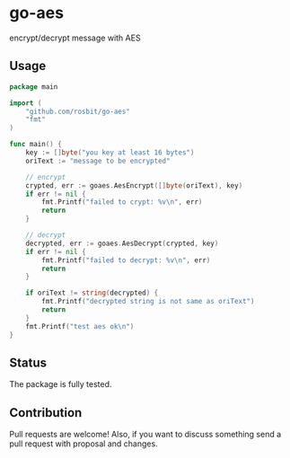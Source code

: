 # go-aes
encrypt/decrypt message with AES

## Usage

```go
package main

import (
	"github.com/rosbit/go-aes"
	"fmt"
)

func main() {
	key := []byte("you key at least 16 bytes")
	oriText := "message to be encrypted"

	// encrypt
	crypted, err := goaes.AesEncrypt([]byte(oriText), key)
	if err != nil {
		fmt.Printf("failed to crypt: %v\n", err)
		return
	}

	// decrypt
	decrypted, err := goaes.AesDecrypt(crypted, key)
	if err != nil {
		fmt.Printf("failed to decrypt: %v\n", err)
		return
	}

	if oriText != string(decrypted) {
		fmt.Printf("decrypted string is not same as oriText")
		return
	}
	fmt.Printf("test aes ok\n")
}
```

## Status
The package is fully tested.

## Contribution
Pull requests are welcome! Also, if you want to discuss something send a pull request with proposal and changes.

